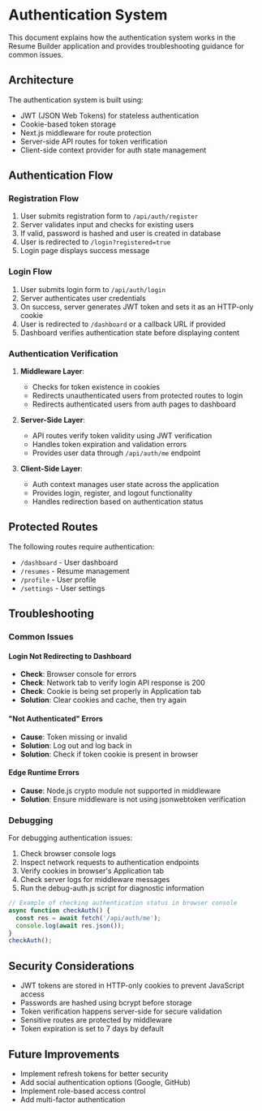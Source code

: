 # Authentication System

This document explains how the authentication system works in the Resume Builder application and provides troubleshooting guidance for common issues.

## Architecture

The authentication system is built using:
- JWT (JSON Web Tokens) for stateless authentication
- Cookie-based token storage
- Next.js middleware for route protection
- Server-side API routes for token verification
- Client-side context provider for auth state management

## Authentication Flow

### Registration Flow
1. User submits registration form to `/api/auth/register`
2. Server validates input and checks for existing users
3. If valid, password is hashed and user is created in database
4. User is redirected to `/login?registered=true`
5. Login page displays success message

### Login Flow
1. User submits login form to `/api/auth/login`
2. Server authenticates user credentials
3. On success, server generates JWT token and sets it as an HTTP-only cookie
4. User is redirected to `/dashboard` or a callback URL if provided
5. Dashboard verifies authentication state before displaying content

### Authentication Verification
1. **Middleware Layer**: 
   - Checks for token existence in cookies
   - Redirects unauthenticated users from protected routes to login
   - Redirects authenticated users from auth pages to dashboard

2. **Server-Side Layer**:
   - API routes verify token validity using JWT verification
   - Handles token expiration and validation errors
   - Provides user data through `/api/auth/me` endpoint

3. **Client-Side Layer**:
   - Auth context manages user state across the application
   - Provides login, register, and logout functionality
   - Handles redirection based on authentication status

## Protected Routes

The following routes require authentication:
- `/dashboard` - User dashboard
- `/resumes` - Resume management
- `/profile` - User profile
- `/settings` - User settings

## Troubleshooting

### Common Issues

#### Login Not Redirecting to Dashboard
- **Check**: Browser console for errors
- **Check**: Network tab to verify login API response is 200
- **Check**: Cookie is being set properly in Application tab
- **Solution**: Clear cookies and cache, then try again

#### "Not Authenticated" Errors
- **Cause**: Token missing or invalid
- **Solution**: Log out and log back in
- **Solution**: Check if token cookie is present in browser

#### Edge Runtime Errors
- **Cause**: Node.js crypto module not supported in middleware
- **Solution**: Ensure middleware is not using jsonwebtoken verification

### Debugging

For debugging authentication issues:
1. Check browser console logs
2. Inspect network requests to authentication endpoints
3. Verify cookies in browser's Application tab
4. Check server logs for middleware messages
5. Run the debug-auth.js script for diagnostic information

```javascript
// Example of checking authentication status in browser console
async function checkAuth() {
  const res = await fetch('/api/auth/me');
  console.log(await res.json());
}
checkAuth();
```

## Security Considerations

- JWT tokens are stored in HTTP-only cookies to prevent JavaScript access
- Passwords are hashed using bcrypt before storage
- Token verification happens server-side for secure validation
- Sensitive routes are protected by middleware
- Token expiration is set to 7 days by default

## Future Improvements

- Implement refresh tokens for better security
- Add social authentication options (Google, GitHub)
- Implement role-based access control
- Add multi-factor authentication 